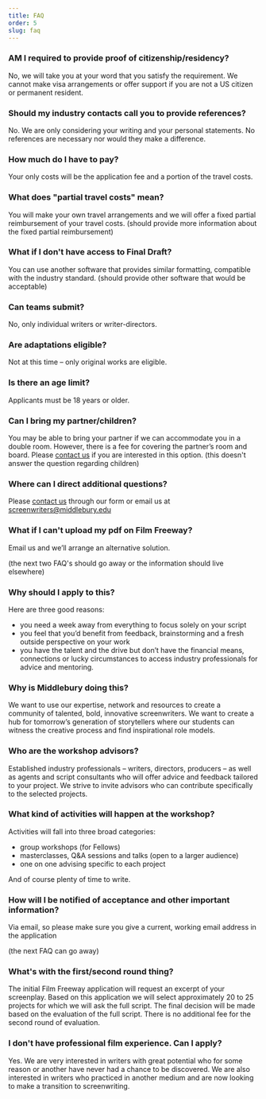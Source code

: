 ```yaml
---
title: FAQ
order: 5
slug: faq
---
```



### AM I required to provide proof of citizenship/residency?

No, we will take you at your word  that you satisfy the requirement. We cannot make visa arrangements or offer support if you are not a US citizen or permanent resident.


### Should my industry contacts call you to provide references?

No. We are only considering your writing and your personal statements. No references are necessary nor would they make a difference.


### How much do I have to pay?

Your only costs will be the application fee and a portion of the travel costs.


### What does "partial travel costs" mean?

You will make your own travel arrangements and we will offer a fixed partial reimbursement of your travel costs. (should provide more information about the fixed partial reimbursement)

### What if I don't have access to Final Draft?

You can use another software that provides similar formatting, compatible with the industry standard. (should provide other software that would be acceptable)

### Can teams submit?

No, only individual writers or writer-directors.

### Are adaptations eligible?

Not at this time – only original works are eligible.

### Is there an age limit?

Applicants must be 18 years or older.

### Can I bring my partner/children?

You may be able to bring your partner if we can accommodate you in a double room. However, there is a fee for covering the partner’s room and board. Please [contact us](https://forms.middlebury.edu/offices/news/middlebury-script-lab) if you are interested in this option. (this doesn't answer the question regarding children)
   

### Where can I direct additional questions?

Please [contact us](https://forms.middlebury.edu/offices/news/middlebury-script-lab) through our form or email us at [screenwriters@middlebury.edu](mailto:screenwriters@middlebury.edu)

### What if I can't upload my pdf on Film Freeway?

Email us and we’ll arrange an alternative solution.

(the next two FAQ's should go away or the information should live elsewhere)

### Why should I apply to this?

Here are three good reasons:

- you need a week away from everything to focus solely on your script
- you feel that you’d benefit from feedback, brainstorming and a fresh outside perspective on your work
- you have the talent and the drive but don’t have the financial means, connections or lucky circumstances to access industry professionals for advice and mentoring.

### Why is Middlebury doing this?

We want to use our expertise, network and resources to create a community of talented, bold, innovative screenwriters. We want to create a hub for tomorrow’s generation of storytellers where our students can witness the creative process and find inspirational role models.

### Who are the workshop advisors?

Established industry professionals – writers, directors, producers – as well as agents and script consultants who will offer advice and feedback tailored to your project. We strive to invite advisors who can contribute specifically to the selected projects.

### What kind of activities will happen at the workshop?

Activities will fall into three broad categories:

- group workshops (for Fellows)
- masterclasses, Q&A sessions and talks (open to a larger audience)
- one on one advising specific to each project

And of course plenty of time to write.

### How will I be notified of acceptance and other important information?

Via email, so please make sure you give a current, working email address in the application

(the next FAQ can go away)

### What's with the first/second round thing?

The initial Film Freeway application will request an excerpt of your screenplay. Based on this application we will select approximately 20 to 25 projects for which we will ask the full script. The final decision will be made based on the evaluation of the full script. There is no additional fee for the second round of evaluation.

### I don't have professional film experience. Can I apply? 

Yes. We are very interested in writers with great potential who for some reason or another have never had a chance to be discovered. We are also interested in writers who practiced in another medium and are now looking to make a transition to screenwriting.
